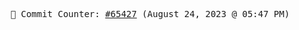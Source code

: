 <p align="center">
    <samp>
        📮 Commit Counter: <a href="https://github.com/Javascript-void0/Javascript-void0/commits/main">#65427</a> (August 24, 2023 @ 05:47 PM)
    </samp>
</p>